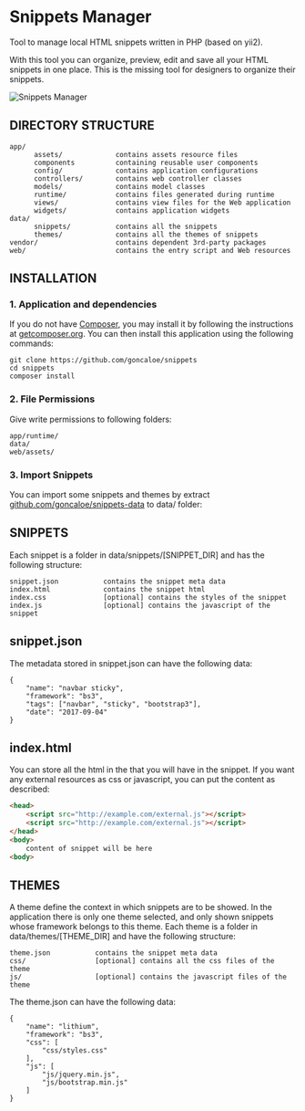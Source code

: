 # Snippets Manager
Tool to manage local HTML snippets written in PHP (based on yii2).

With this tool you can organize, preview, edit and save all your HTML snippets in one place.
This is the missing tool for designers to organize their snippets.

![Snippets Manager](https://webzop.com/images/pages/1fb8d70e-e33d-4fe7-986d-a56b5260cf2d.jpg)

DIRECTORY STRUCTURE
-------------------

```
app/
      assets/             contains assets resource files
      components          containing reusable user components
      config/             contains application configurations
      controllers/        contains web controller classes
      models/             contains model classes
      runtime/            contains files generated during runtime
      views/              contains view files for the Web application
      widgets/            contains application widgets
data/
      snippets/           contains all the snippets
      themes/             contains all the themes of snippets
vendor/                   contains dependent 3rd-party packages
web/                      contains the entry script and Web resources
```

INSTALLATION
------------

### 1. Application and dependencies

If you do not have [Composer](http://getcomposer.org/), you may install it by following the instructions
at [getcomposer.org](http://getcomposer.org/doc/00-intro.md#installation-nix).
You can then install this application using the following commands:

~~~
git clone https://github.com/goncaloe/snippets
cd snippets
composer install
~~~

### 2. File Permissions

Give write permissions to following folders:

```
app/runtime/
data/
web/assets/
```

### 3. Import Snippets

You can import some snippets and themes by extract [github.com/goncaloe/snippets-data](https://github.com/goncaloe/snippets-data/archive/master.zip) to data/ folder:

SNIPPETS
------------

Each snippet is a folder in data/snippets/[SNIPPET_DIR] and has the following structure:

```
snippet.json           contains the snippet meta data
index.html             contains the snippet html
index.css              [optional] contains the styles of the snippet
index.js               [optional] contains the javascript of the snippet
```

## snippet.json

The metadata stored in snippet.json can have the following data:
```
{
    "name": "navbar sticky",
    "framework": "bs3",
    "tags": ["navbar", "sticky", "bootstrap3"],
    "date": "2017-09-04"
}
```

## index.html

You can store all the html in the <body> that you will have in the snippet.
If you want any external resources as css or javascript, you can put the content as described:

```html
<head>
    <script src="http://example.com/external.js"></script>
    <script src="http://example.com/external.js"></script>
</head>
<body>
    content of snippet will be here
<body>
```

THEMES
------------

A theme define the context in which snippets are to be showed.
In the application there is only one theme selected, and only shown snippets whose framework belongs to this theme.
Each theme is a folder in data/themes/[THEME_DIR] and have the following structure:

```
theme.json           contains the snippet meta data
css/                 [optional] contains all the css files of the theme
js/                  [optional] contains the javascript files of the theme
```

The theme.json can have the following data:
```
{
    "name": "lithium",
    "framework": "bs3",
    "css": [
        "css/styles.css"
    ],
    "js": [
        "js/jquery.min.js",
        "js/bootstrap.min.js"
    ]
}
```